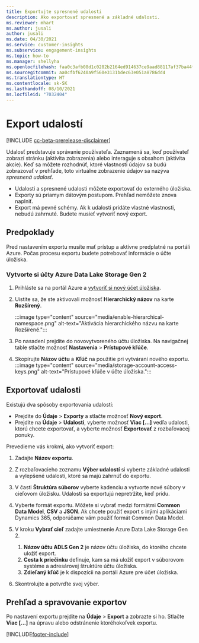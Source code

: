 ```yaml
---
title: Exportujte spresnené udalosti
description: Ako exportovať spresnené a základné udalosti.
ms.reviewer: mhart
ms.author: jusali
author: jusali
ms.date: 04/30/2021
ms.service: customer-insights
ms.subservice: engagement-insights
ms.topic: how-to
ms.manager: shellyha
ms.openlocfilehash: faa0c3afb08d1c0282b2164ed914637ce9aad88117af37ba44fdb81e7610e574
ms.sourcegitcommit: aa0cfbf6240a9f560e3131bdec63e051a8786dd4
ms.translationtype: HT
ms.contentlocale: sk-SK
ms.lasthandoff: 08/10/2021
ms.locfileid: "7032404"
---
```

# <a name="export-events"></a>Export udalostí

[!INCLUDE [cc-beta-prerelease-disclaimer](includes/cc-beta-prerelease-disclaimer.md)]

Udalosť predstavuje správanie používateľa. Zaznamená sa, keď používateľ zobrazí stránku (aktivita zobrazenia) alebo interaguje s obsahom (aktivita akcie). Keď sa môžete rozhodnúť, ktoré vlastnosti údajov sa budú zobrazovať v prehľade, toto virtuálne zobrazenie údajov sa nazýva *spresnená udalosť*. 

- Udalosti a spresnené udalosti môžete exportovať do externého úložiska. 
- Exporty sú priamym dátovým postupom. Prehľad nemôžete znova naplniť. 
- Export má pevné schémy. Ak k udalosti pridáte vlastné vlastnosti, nebudú zahrnuté. Budete musieť vytvoriť nový export.

## <a name="prerequisites"></a>Predpoklady

Pred nastavením exportu musíte mať prístup a aktívne predplatné na portáli Azure. Počas procesu exportu budete potrebovať informácie o účte úložiska. 

### <a name="create-an-azure-data-lake-storage-gen-2-accounts"></a>Vytvorte si účty Azure Data Lake Storage Gen 2

1. Prihláste sa na portál Azure a [vytvoriť si nový účet úložiska](/azure/storage/common/storage-account-create). 

1. Uistite sa, že ste aktivovali možnosť **Hierarchický názov** na karte **Rozšírený**. 

   :::image type="content" source="media/enable-hierarchical-namespace.png" alt-text="Aktivácia hierarchického názvu na karte Rozšírené.":::

1. Po nasadení prejdite do novovytvoreného účtu úložiska. Na navigačnej table stlačte možnosť **Nastavenia** > **Prístupové kľúče**. 

1. Skopírujte **Názov účtu** a **Kľúč** na použitie pri vytváraní nového exportu.
   :::image type="content" source="media/storage-account-access-keys.png" alt-text="Prístupové kľúče v účte úložiska.":::

## <a name="export-events"></a>Exportovať udalosti

Existujú dva spôsoby exportovania udalostí: 
- Prejdite do **Údaje** > **Exporty** a stlačte možnosť **Nový export**.
- Prejdite na **Údaje** > **Udalosti**, vyberte možnosť **Viac [...]** vedľa udalosti, ktorú chcete exportovať, a vyberte možnosť **Exportovať** z rozbaľovacej ponuky. 

Prevedieme vás krokmi, ako vytvoriť export:

1. Zadajte **Názov exportu**.

1. Z rozbaľovacieho zoznamu **Výber udalostí** si vyberte základné udalosti a vylepšené udalosti, ktoré sa majú zahrnúť do exportu. 

1. V časti **Štruktúra súborov** vyberte kadenciu a vytvorte nové súbory v cieľovom úložisku. Udalosti sa exportujú nepretržite, keď prídu.

1. Vyberte formát exportu. Môžete si vybrať medzi formátmi **Common Data Model**, **CSV** a **JSON**. Ak chcete použiť export s inými aplikáciami Dynamics 365, odporúčame vám použiť formát Common Data Model.

1. V kroku **Vybrať cieľ** zadajte umiestnenie Azure Data Lake Storage Gen 2.
    1. **Názov účtu ADLS Gen 2** je názov účtu úložiska, do ktorého chcete uložiť export. 
    1. **Cesta k priečinku** definuje, kam sa má uložiť export v súborovom systéme a adresárovej štruktúre účtu úložiska.
    1. **Zdieľaný kľúč** je k dispozícii na portáli Azure pre účet úložiska.

1. Skontrolujte a potvrďte svoj výber.

## <a name="view-and-manage-exports"></a>Prehľad a spravovanie exportov

Po nastavení exportu prejdite na **Údaje** > **Export** a zobrazte si ho. Stlačte **Viac [...]** na úpravu alebo odstránenie ktoréhokoľvek exportu.


[!INCLUDE[footer-include](../includes/footer-banner.md)]